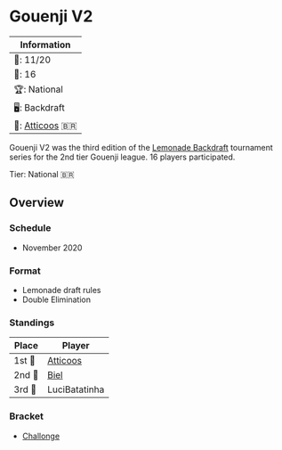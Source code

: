 # Gouenji V2

|Information|
|-|
|:calendar:: 11/20|
|:busts_in_silhouette:: 16|
|:trophy:: National|
|:desktop_computer:: Backdraft|
|:1st_place_medal:: [Atticoos](../../players/brazilian/atticoos.md) :brazil:|

Gouenji V2 was the third edition of the [Lemonade Backdraft](bdmain.md) tournament series for the 2nd tier Gouenji league. 
16 players participated.

Tier: National :brazil:

## Overview

### Schedule
- November 2020

### Format
- Lemonade draft rules
- Double Elimination

### Standings

|Place|Player|
|-|-|
|1st :1st_place_medal:| [Atticoos](../../players/brazilian/atticoos.md) |
|2nd :2nd_place_medal:| [Biel](../../players/brazilian/biel.md) |
|3rd :3rd_place_medal:| LuciBatatinha |

### Bracket
- [Challonge](https://challonge.com/gouenji2)